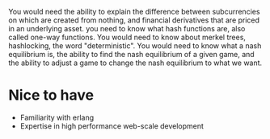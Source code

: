 You would need the ability to explain the difference between subcurrencies on which are created from nothing, and financial derivatives that are priced in an underlying asset.
you need to know what hash functions are, also called one-way functions.
You would need to know about merkel trees, hashlocking, the word "deterministic".
You would need to know what a nash equilibrium is, the ability to find the nash equilibrium of a given game, and the ability to adjust a game to change the nash equilibrium to what we want.


# Nice to have
* Familiarity with erlang
* Expertise in high performance web-scale development
